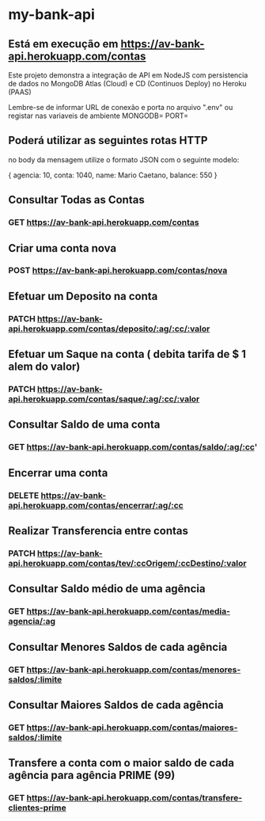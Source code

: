 # my-bank-api

## Está em execução em https://av-bank-api.herokuapp.com/contas
Este projeto demonstra a integração de API em NodeJS com persistencia de dados no MongoDB Atlas (Cloud)
e CD (Continuos Deploy) no Heroku (PAAS)

Lembre-se de informar URL de conexão e porta no arquivo ".env" ou registar nas variaveis de ambiente
MONGODB=
PORT=

## Poderá utilizar as seguintes rotas HTTP

no body da mensagem utilize o formato JSON com o seguinte modelo:

{ agencia: 10,
  conta: 1040,
  name: Mario Caetano,
  balance: 550
}

## Consultar Todas as Contas
### GET  https://av-bank-api.herokuapp.com/contas

## Criar uma conta nova
### POST https://av-bank-api.herokuapp.com/contas/nova

## Efetuar um Deposito na conta
### PATCH https://av-bank-api.herokuapp.com/contas/deposito/:ag/:cc/:valor

## Efetuar um Saque na conta ( debita tarifa de $ 1 alem do valor)
### PATCH https://av-bank-api.herokuapp.com/contas/saque/:ag/:cc/:valor

## Consultar Saldo de uma conta
### GET https://av-bank-api.herokuapp.com/contas/saldo/:ag/:cc'

## Encerrar uma conta
### DELETE https://av-bank-api.herokuapp.com/contas/encerrar/:ag/:cc

## Realizar Transferencia entre contas
### PATCH https://av-bank-api.herokuapp.com/contas/tev/:ccOrigem/:ccDestino/:valor

## Consultar Saldo médio de uma agência
### GET https://av-bank-api.herokuapp.com/contas/media-agencia/:ag

## Consultar Menores Saldos de cada agência 
### GET https://av-bank-api.herokuapp.com/contas/menores-saldos/:limite

## Consultar Maiores Saldos de cada agência 
### GET https://av-bank-api.herokuapp.com/contas/maiores-saldos/:limite

## Transfere a conta com o maior saldo de cada agência para agência PRIME (99) 
### GET https://av-bank-api.herokuapp.com/contas/transfere-clientes-prime
